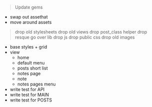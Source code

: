 > Update gems
- swap out assethat
- move around assets  
> drop old stylesheets
> drop old views
> drop post_class helper
> drop resque
> go over lib
> drop js
> drop public css
> drop old images   
- base styles + grid
- view
  - home
  - default menu
  - posts short list 
  - notes page
  - note
  - notes pages menu
- write test for API
- write test for MAIN
- write test for POSTS 